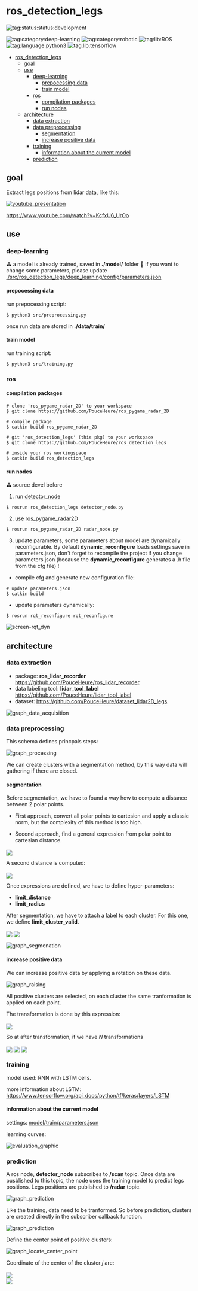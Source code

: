# ros_detection_legs 

![tag:status:status:development](https://raw.githubusercontent.com/PouceHeure/markdown_tags/v1.0/tags/status/status_development/status_development_red.png)

![tag:category:deep-learning](https://raw.githubusercontent.com/PouceHeure/markdown_tags/v1.0/tags/category/deep-learning/deep-learning_blue.png)
![tag:category:robotic](https://raw.githubusercontent.com/PouceHeure/markdown_tags/v1.0/tags/category/robotic/robotic_blue.png)
![tag:lib:ROS](https://raw.githubusercontent.com/PouceHeure/markdown_tags/v1.0/tags/lib/ROS/ROS_blue.png)
![tag:language:python3](https://raw.githubusercontent.com/PouceHeure/markdown_tags/v1.0/tags/language/python3/python3_blue.png)
![tag:lib:tensorflow](https://raw.githubusercontent.com/PouceHeure/markdown_tags/v1.0/tags/lib/tensorflow/tensorflow_blue.png)

- [ros_detection_legs](#ros_detection_legs)
  - [goal](#goal)
  - [use](#use)
    - [deep-learning](#deep-learning)
      - [prepocessing data](#prepocessing-data)
      - [train model](#train-model)
    - [ros](#ros)
      - [compilation packages](#compilation-packages)
      - [run nodes](#run-nodes)
  - [architecture](#architecture)
    - [data extraction](#data-extraction)
    - [data preprocessing](#data-preprocessing)
      - [segmentation](#segmentation)
      - [increase positive data](#increase-positive-data)
    - [training](#training)
      - [information about the current model](#information-about-the-current-model)
    - [prediction](#prediction)

## goal 
Extract legs positions from lidar data, like this: 

[![youtube_presentation](./.doc/img/screen-video.png)](https://www.youtube.com/watch?v=KcfxU6_UrOo)

https://www.youtube.com/watch?v=KcfxU6_UrOo

## use

### deep-learning

:warning: a model is already trained, saved in **./model/** folder 
:pencil: if you want to change some parameters, please update [./src/ros_detection_legs/deep_learning/config/parameters.json](./src/ros_detection_legs/deep_learning/config/parameters.json)
#### prepocessing data

run prepocessing script:
```
$ python3 src/preprocessing.py
```
once run data are stored in **./data/train/**

#### train model

run training script: 
```
$ python3 src/training.py 
```

### ros

#### compilation packages 

```
# clone 'ros_pygame_radar_2D' to your workspace
$ git clone https://github.com/PouceHeure/ros_pygame_radar_2D

# compile package 
$ catkin build ros_pygame_radar_2D
```

```
# git 'ros_detection_legs' (this pkg) to your workspace
$ git clone https://github.com/PouceHeure/ros_detection_legs

# inside your ros workingspace
$ catkin build ros_detection_legs
```

#### run nodes 

:warning: source devel before


1. run [detector_node](./nodes/detecor_node.py) 
```
$ rosrun ros_detection_legs detector_node.py
```

2. use [ros_pygame_radar2D](https://github.com/PouceHeure/ros_pygame_radar_2D)
```# run radar_node.py 
$ rosrun ros_pygame_radar_2D radar_node.py
```

3. update parameters, some parameters about model are dynamically reconfigurable. By default **dynamic_reconfigure** loads settings save in parameters.json, don't forget to recompile the project if you change parameters.json (because the **dynamic_reconfigure** generates a .h file from the cfg file) !
- compile cfg and generate new configuration file: 
```
# update parameters.json 
$ catkin build 
```
- update parameters dynamically: 
```
$ rosrun rqt_reconfigure rqt_reconfigure
```

![screen-rqt_dyn](.doc/img/screen-rqt_dyn.png)

## architecture

### data extraction
- package: **ros_lidar_recorder** https://github.com/PouceHeure/ros_lidar_recorder
- data labeling tool: **lidar_tool_label** https://github.com/PouceHeure/lidar_tool_label
- dataset: https://github.com/PouceHeure/dataset_lidar2D_legs

![graph_data_acquisition](.doc/graph/data_acquisition.png)

### data preprocessing

This schema defines princpals steps: 

![graph_processing](.doc/graph/prepocessing_steps.png)

We can create clusters with a segmentation method, by this way data will gathering if there are closed. 

#### segmentation

Before segmentation, we have to found a way how to compute a distance between 2 polar points. 

- First approach, convert all polar points to cartesien and apply a classic norm, but the complexity of this method is too high. 

- Second approach, find a general expression from polar point to cartesian distance. 

<!-- $
distance(p1,p2) = \sqrt{r_1^2*r_2^2 - 2*_1*r_2*cos(\theta_1-\theta_2)}
$ --> <img style="transform: translateY(0.25em);" src=".doc/equation/distance/VE9553nyWt.svg"/>


A second distance is computed: 

<!-- $
distance_{radius}(p1,p2) = abs(r_1 - r_2)
$ --> <img style="transform: translateY(0.25em);" src=".doc/equation/distance_radius/9VFuqCi7K1.svg"/>


Once expressions are defined, we have to define hyper-parameters:  

- **limit_distance** 
- **limit_radius**

After segmentation, we have to attach a label to each cluster. For this one, we define **limit_cluster_valid**. 

<!-- $
average\_label_{cluster_i} = \frac{card(points_{cluster_i} \text{where point == selected)}}{card(points_{cluster_i})}
$ --> <img style="transform: translateY(0.25em);" src=".doc/equation/label_definition/RdtwNciQva.svg"/>

<!-- $
label_{cluster_i} =  \left\{
    \begin{array}{ll}
        1 & average\_label_{cluster_i} >= limit\_cluster\_valid \\
        0 & \text{else}
    \end{array}
\right.
$ --> <img style="transform: translateY(0.25em);" src=".doc/equation/label_definition/uWssGgYcJR.svg"/>

![graph_segmenation](.doc/graph/segmentation.png)


#### increase positive data 

We can increase positive data by applying a rotation on these data. 

![graph_raising](.doc/graph/raising.png)

All positive clusters are selected, on each cluster the same tranformation is applied on each point.   

The transformation is done by this expression: 

<!-- $
\theta' = \theta + \theta_{transformation}
$ --> <img style="transform: translateY(0.25em);" src=".doc/equation/transformation/gZTVMPSyj7.svg"/>
 
So at after transformation, if we have *N* transformations

<!-- $
size_{dataset\_initial} = card(dataset_{initial})
$ --> <img style="transform: translateY(0.25em);" src=".doc/equation/transformation/ck675XtbLJ.svg"/>

<!-- $
size_{positive\_data} = card(dataset_{initial} \text{where y == 1})
$ --> <img style="transform: translateY(0.25em);" src=".doc/equation/transformation/hxiBg4rXbC.svg"/>

<!-- $
size_{dataset\_final} = size_{dataset\_initial} + N * size_{positive\_data}
$ --> <img style="transform: translateY(0.25em);" src=".doc/equation/transformation/C48mkl3bJQ.svg"/>


### training 

model used: RNN with LSTM cells. 

more information about LSTM: https://www.tensorflow.org/api_docs/python/tf/keras/layers/LSTM


#### information about the current model

settings: [model/train/parameters.json](model/train/parameters.json)

learning curves: 

![evaluation_graphic](model/train/evaluation.png)

### prediction

A ros node, **detector_node** subscribes to **/scan** topic. Once data are pusblished to this topic, the node uses the training model to predict legs positions. Legs positions are published to **/radar** topic. 

![graph_prediction](.doc/graph/prediction_ros.png)

Like the training, data need to be tranformed. So before prediction, clusters are created directly in the subscriber callback function. 

![graph_prediction](.doc/graph/prediction.png)

Define the center point of positive clusters: 

![graph_locate_center_point](./doc/../.doc/graph/locate_center_point.png)

Coordinate of the center of the cluster *j* are:

<!-- $
\theta_{j_{center}} = \frac{1}{card(points_j)}\sum_{i} \theta_{i}
$ --> <img style="transform: translateY(0.25em);" src=".doc/equation/center/hBFtPnjogX.svg"/>

<br/>

<!-- $
r_{j_{center}} = \frac{1}{card(points_j)}\sum_{i} r_{i}
$ --> <img style="transform: translateY(0.25em);" src=".doc/equation/center/WifGokqCvm.svg"/>